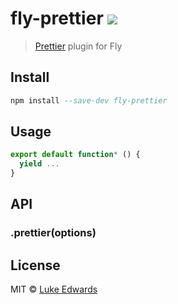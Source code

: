 # fly-prettier [![][travis-badge]][travis-link]

> [Prettier](https://github.com/prettier/prettier) plugin for Fly

## Install

```a
npm install --save-dev fly-prettier
```

## Usage

```js
export default function* () {
  yield ...
}
```

## API

### .prettier(options)


## License

MIT © [Luke Edwards](https://lukeed.com)

[travis-link]:  https://travis-ci.org/lukeed/fly-prettier
[travis-badge]: http://img.shields.io/travis/lukeed/fly-prettier.svg?style=flat-square
